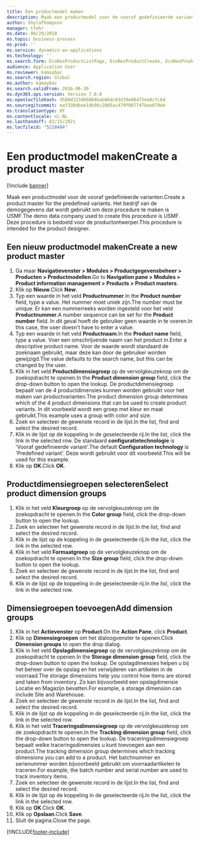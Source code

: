 ```yaml
---
title: Een productmodel maken
description: Maak een productmodel voor de vooraf gedefinieerde varianten.
author: ShylaThompson
manager: tfehr
ms.date: 08/29/2018
ms.topic: business-process
ms.prod: ''
ms.service: dynamics-ax-applications
ms.technology: ''
ms.search.form: EcoResProductListPage, EcoResProductCreate, EcoResProductDetails, EcoResProductInventoryDimensionGroups
audience: Application User
ms.reviewer: kamaybac
ms.search.region: Global
ms.author: kamaybac
ms.search.validFrom: 2016-06-30
ms.dyn365.ops.version: Version 7.0.0
ms.openlocfilehash: d580d323409d84bab66dc03d39e084f5ee0cfc64
ms.sourcegitcommit: eaf330dbee1db96c20d5ac479f007747bea079eb
ms.translationtype: HT
ms.contentlocale: nl-NL
ms.lasthandoff: 02/15/2021
ms.locfileid: "5218484"
---
```

# <a name="create-a-product-master"></a><span data-ttu-id="ec4d4-103">Een productmodel maken</span><span class="sxs-lookup"><span data-stu-id="ec4d4-103">Create a product master</span></span>

[!include [banner](../../includes/banner.md)]

<span data-ttu-id="ec4d4-104">Maak een productmodel voor de vooraf gedefinieerde varianten.</span><span class="sxs-lookup"><span data-stu-id="ec4d4-104">Create a product master for the predefined variants.</span></span> <span data-ttu-id="ec4d4-105">Het bedrijf van de demogegevens dat wordt gebruikt om deze procedure te maken is USMF.</span><span class="sxs-lookup"><span data-stu-id="ec4d4-105">The demo data company used to create this procedure is USMF.</span></span> <span data-ttu-id="ec4d4-106">Deze procedure is bedoeld voor de productontwerper.</span><span class="sxs-lookup"><span data-stu-id="ec4d4-106">This procedure is intended for the product designer.</span></span>


## <a name="create-a-new-product-master"></a><span data-ttu-id="ec4d4-107">Een nieuw productmodel maken</span><span class="sxs-lookup"><span data-stu-id="ec4d4-107">Create a new product master</span></span>
1. <span data-ttu-id="ec4d4-108">Ga maar **Navigatievenster > Modules > Productgegevensbeheer > Producten > Productmodellen**.</span><span class="sxs-lookup"><span data-stu-id="ec4d4-108">Go to **Navigation pane > Modules > Product information management > Products > Product masters**.</span></span>
2. <span data-ttu-id="ec4d4-109">Klik op **Nieuw**.</span><span class="sxs-lookup"><span data-stu-id="ec4d4-109">Click **New**.</span></span>
3. <span data-ttu-id="ec4d4-110">Typ een waarde in het veld **Productnummer**.</span><span class="sxs-lookup"><span data-stu-id="ec4d4-110">In the **Product number** field, type a value.</span></span> <span data-ttu-id="ec4d4-111">Het nummer moet uniek zijn.</span><span class="sxs-lookup"><span data-stu-id="ec4d4-111">The number must be unique.</span></span> <span data-ttu-id="ec4d4-112">Er kan een nummerreeks worden ingesteld voor het veld **Productnummer**.</span><span class="sxs-lookup"><span data-stu-id="ec4d4-112">A number sequence can be set for the **Product number** field.</span></span> <span data-ttu-id="ec4d4-113">In dit geval hoeft de gebruiker geen waarde in te voeren.</span><span class="sxs-lookup"><span data-stu-id="ec4d4-113">In this case, the user doesn't have to enter a value.</span></span>
4. <span data-ttu-id="ec4d4-114">Typ een waarde in het veld **Productnaam**.</span><span class="sxs-lookup"><span data-stu-id="ec4d4-114">In the **Product name** field, type a value.</span></span> <span data-ttu-id="ec4d4-115">Voer een omschrijvende naam van het product in.</span><span class="sxs-lookup"><span data-stu-id="ec4d4-115">Enter a descriptive product name.</span></span> <span data-ttu-id="ec4d4-116">Voor de waarde wordt standaard de zoeknaam gebruikt, maar deze kan door de gebruiker worden gewijzigd.</span><span class="sxs-lookup"><span data-stu-id="ec4d4-116">The value defaults to the search name, but this can be changed by the user.</span></span>
5. <span data-ttu-id="ec4d4-117">Klik in het veld **Productdimensiegroep** op de vervolgkeuzeknop om de zoekopdracht te openen.</span><span class="sxs-lookup"><span data-stu-id="ec4d4-117">In the **Product dimension group** field, click the drop-down button to open the lookup.</span></span> <span data-ttu-id="ec4d4-118">De productdimensiegroep bepaalt van de 4 productdimensies kunnen worden gebruikt voor het maken van productvarianten.</span><span class="sxs-lookup"><span data-stu-id="ec4d4-118">The product dimension group determines which of the 4 product dimensions that can be used to create product variants.</span></span> <span data-ttu-id="ec4d4-119">In dit voorbeeld wordt een groep met kleur en maat gebruikt.</span><span class="sxs-lookup"><span data-stu-id="ec4d4-119">This example uses a group with color and size.</span></span>
6. <span data-ttu-id="ec4d4-120">Zoek en selecteer de gewenste record in de lijst.</span><span class="sxs-lookup"><span data-stu-id="ec4d4-120">In the list, find and select the desired record.</span></span>
7. <span data-ttu-id="ec4d4-121">Klik in de lijst op de koppeling in de geselecteerde rij.</span><span class="sxs-lookup"><span data-stu-id="ec4d4-121">In the list, click the link in the selected row.</span></span> <span data-ttu-id="ec4d4-122">De standaard **configuratietechnologie** is 'Vooraf gedefinieerde variant'.</span><span class="sxs-lookup"><span data-stu-id="ec4d4-122">The default **Configuration technology** is 'Predefined variant'.</span></span> <span data-ttu-id="ec4d4-123">Deze wordt gebruikt voor dit voorbeeld.</span><span class="sxs-lookup"><span data-stu-id="ec4d4-123">This will be used for this example.</span></span>
8. <span data-ttu-id="ec4d4-124">Klik op **OK**.</span><span class="sxs-lookup"><span data-stu-id="ec4d4-124">Click **OK**.</span></span>

## <a name="select-product-dimension-groups"></a><span data-ttu-id="ec4d4-125">Productdimensiegroepen selecteren</span><span class="sxs-lookup"><span data-stu-id="ec4d4-125">Select product dimension groups</span></span>
1. <span data-ttu-id="ec4d4-126">Klik in het veld **Kleurgroep** op de vervolgkeuzeknop om de zoekopdracht te openen.</span><span class="sxs-lookup"><span data-stu-id="ec4d4-126">In the **Color group** field, click the drop-down button to open the lookup.</span></span>
2. <span data-ttu-id="ec4d4-127">Zoek en selecteer het gewenste record in de lijst.</span><span class="sxs-lookup"><span data-stu-id="ec4d4-127">In the list, find and select the desired record.</span></span>
3. <span data-ttu-id="ec4d4-128">Klik in de lijst op de koppeling in de geselecteerde rij.</span><span class="sxs-lookup"><span data-stu-id="ec4d4-128">In the list, click the link in the selected row.</span></span>
4. <span data-ttu-id="ec4d4-129">Klik in het veld **Formaatgroep** op de vervolgkeuzeknop om de zoekopdracht te openen.</span><span class="sxs-lookup"><span data-stu-id="ec4d4-129">In the **Size group** field, click the drop-down button to open the lookup.</span></span>
5. <span data-ttu-id="ec4d4-130">Zoek en selecteer de gewenste record in de lijst.</span><span class="sxs-lookup"><span data-stu-id="ec4d4-130">In the list, find and select the desired record.</span></span>
6. <span data-ttu-id="ec4d4-131">Klik in de lijst op de koppeling in de geselecteerde rij.</span><span class="sxs-lookup"><span data-stu-id="ec4d4-131">In the list, click the link in the selected row.</span></span>

## <a name="add-dimension-groups"></a><span data-ttu-id="ec4d4-132">Dimensiegroepen toevoegen</span><span class="sxs-lookup"><span data-stu-id="ec4d4-132">Add dimension groups</span></span>
1. <span data-ttu-id="ec4d4-133">Klik in het **Actievenster** op **Product**.</span><span class="sxs-lookup"><span data-stu-id="ec4d4-133">On the **Action Pane**, click **Product**.</span></span>
2. <span data-ttu-id="ec4d4-134">Klik op **Dimensiegroepen** om het dialoogvenster te openen.</span><span class="sxs-lookup"><span data-stu-id="ec4d4-134">Click **Dimension groups** to open the drop dialog.</span></span>
3. <span data-ttu-id="ec4d4-135">Klik in het veld **Opslagdimensiegroep** op de vervolgkeuzeknop om de zoekopdracht te openen.</span><span class="sxs-lookup"><span data-stu-id="ec4d4-135">In the **Storage dimension group** field, click the drop-down button to open the lookup.</span></span> <span data-ttu-id="ec4d4-136">De opslagdimensies helpen u bij het beheer over de opslag en het verwijderen van artikelen in de voorraad.</span><span class="sxs-lookup"><span data-stu-id="ec4d4-136">The storage dimensions help you control how items are stored and taken from inventory.</span></span> <span data-ttu-id="ec4d4-137">Zo kan bijvoorbeeld een opslagdimensie Locatie en Magazijn bevatten.</span><span class="sxs-lookup"><span data-stu-id="ec4d4-137">For example, a storage dimension can include Site and Warehouse.</span></span>
4. <span data-ttu-id="ec4d4-138">Zoek en selecteer de gewenste record in de lijst.</span><span class="sxs-lookup"><span data-stu-id="ec4d4-138">In the list, find and select the desired record.</span></span>
5. <span data-ttu-id="ec4d4-139">Klik in de lijst op de koppeling in de geselecteerde rij.</span><span class="sxs-lookup"><span data-stu-id="ec4d4-139">In the list, click the link in the selected row.</span></span>
6. <span data-ttu-id="ec4d4-140">Klik in het veld **Traceringsdimensiegroep** op de vervolgkeuzeknop om de zoekopdracht te openen.</span><span class="sxs-lookup"><span data-stu-id="ec4d4-140">In the **Tracking dimension group** field, click the drop-down button to open the lookup.</span></span> <span data-ttu-id="ec4d4-141">De traceringsdimensiegroep bepaalt welke traceringsdimensies u kunt toevoegen aan een product.</span><span class="sxs-lookup"><span data-stu-id="ec4d4-141">The tracking dimension group determines which tracking dimensions you can add to a product.</span></span> <span data-ttu-id="ec4d4-142">Het batchnummer en serienummer worden bijvoorbeeld gebruikt om voorraadartikelen te traceren.</span><span class="sxs-lookup"><span data-stu-id="ec4d4-142">For example, the batch number and serial number are used to track inventory items.</span></span>
7. <span data-ttu-id="ec4d4-143">Zoek en selecteer de gewenste record in de lijst.</span><span class="sxs-lookup"><span data-stu-id="ec4d4-143">In the list, find and select the desired record.</span></span>
8. <span data-ttu-id="ec4d4-144">Klik in de lijst op de koppeling in de geselecteerde rij.</span><span class="sxs-lookup"><span data-stu-id="ec4d4-144">In the list, click the link in the selected row.</span></span>
9. <span data-ttu-id="ec4d4-145">Klik op **OK**.</span><span class="sxs-lookup"><span data-stu-id="ec4d4-145">Click **OK**.</span></span>
10. <span data-ttu-id="ec4d4-146">Klik op **Opslaan**.</span><span class="sxs-lookup"><span data-stu-id="ec4d4-146">Click **Save**.</span></span>
11. <span data-ttu-id="ec4d4-147">Sluit de pagina.</span><span class="sxs-lookup"><span data-stu-id="ec4d4-147">Close the page.</span></span>



[!INCLUDE[footer-include](../../../includes/footer-banner.md)]